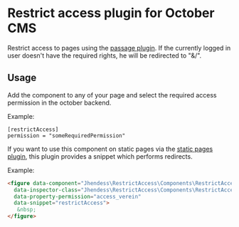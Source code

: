 # Restrict access plugin for October CMS

Restrict access to pages using the [passage plugin](https://github.com/firemankurt/passage). If the currently logged in user doesn't have the required rights, he will be redirected to "&/".   

## Usage

Add the component to any of your page and select the required access permission in the october backend.

Example:

```
[restrictAccess]
permission = "someRequiredPermission"
```

If you want to use this component on static pages via the [static pages plugin](https://github.com/rainlab/pages-plugin), this plugin provides a snippet which performs redirects.

Example:
```html
<figure data-component="Jhendess\RestrictAccess\Components\RestrictAccess"
  data-inspector-class="Jhendess\RestrictAccess\Components\RestrictAccess"
  data-property-permission="access_verein"
  data-snippet="restrictAccess">
   &nbsp;
</figure>

```
  